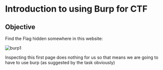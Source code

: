 # Introduction to using Burp for CTF

## Objective

Find the Flag hidden somewhere in this website:

![burp1](p_img/burp1)

Inspecting this first page does nothing for us so that means we are going to have to use burp (as suggested by the task obviously)

